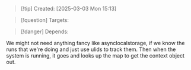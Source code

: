 
>[!tip] Created: [2025-03-03 Mon 15:13]

>[!question] Targets: 

>[!danger] Depends: 

We might not need anything fancy like asynclocalstorage, if we know the runs that we're doing and just use ulids to track them.
Then when the system is running, it goes and looks up the map to get the context object out.